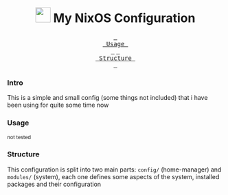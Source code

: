 <div align=center>
  <h1>
    <span>
      <img width="35" src="https://upload.wikimedia.org/wikipedia/commons/3/35/Nix_Snowflake_Logo.svg"></img>
      My NixOS Configuration
    </span>
  </h1>

  
  [<kbd> <br> Usage <br> </kbd>](Usage)
  [<kbd> <br> Structure <br> </kbd>](Structure)
</div>

### Intro

This is a simple and small config (some things not included) that i have been using for quite some time now

### Usage

<sub>not tested</sub>

### Structure

This configuration is split into two main parts: `config/` (home-manager) and `modules/` (system),
each one defines some aspects of the system, installed packages and their configuration
